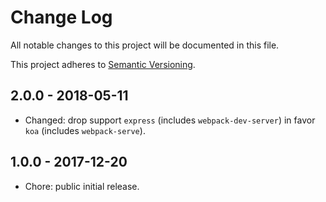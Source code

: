 # Change Log

All notable changes to this project will be documented in this file.

This project adheres to [Semantic Versioning](http://semver.org).

## 2.0.0 - 2018-05-11

* Changed: drop support `express` (includes `webpack-dev-server`) in favor `koa` (includes `webpack-serve`).

## 1.0.0 - 2017-12-20

* Chore: public initial release.
